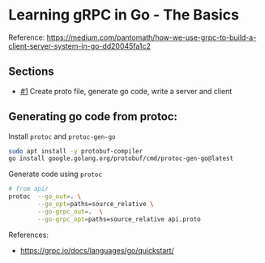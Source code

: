 # Learning gRPC in Go - The Basics
Reference: https://medium.com/pantomath/how-we-use-grpc-to-build-a-client-server-system-in-go-dd20045fa1c2

## Sections
- [#1](tree/basic-client-server) Create proto file, generate go code, write a server and client

## Generating go code from protoc:
Install `protoc` and `protoc-gen-go`
```sh
sudo apt install -y protobuf-compiler
go install google.golang.org/protobuf/cmd/protoc-gen-go@latest
```
Generate code using `protoc`
```sh
# from api/
protoc  --go_out=. \
        --go_opt=paths=source_relative \
        --go-grpc_out=.  \
        --go-grpc_opt=paths=source_relative api.proto
```

References:
- https://grpc.io/docs/languages/go/quickstart/